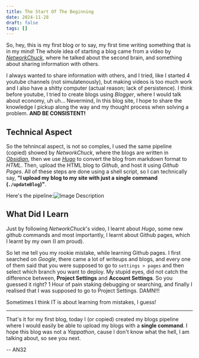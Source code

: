 ```yaml
---
title: The Start Of The Beginning
date: 2024-11-28
draft: false
tags: []
---
```

So, hey, this is my first blog or to say, my first time writing something that is in my mind! The whole idea of starting a blog came from a video by *[NetworkChuck](https://youtu.be/dnE7c0ELEH8?si=nYCjzwAAECGpRofv)*, where he talked about the second brain, and something about sharing information with others. 

I always wanted to share information with others, and I tried, like I started 4 youtube channels (not simulatenously), but making videos is too much work and I also have a shitty computer (actual reason; lack of persistence). I think before youtube, I tried to create blogs using *Blogger*, where I would talk about economy, uh uh... Nevermind, In this blog site, I hope to share the knowledge I pickup along the way and my thought process when solving a problem. **AND BE CONSISTENT!**

## Technical Aspect

So the tehnincal aspect, is not so comples, I used the same pipeline (copied) showed by *NetworkChuck*, where the blogs are written in *[Obsidian](https://obsidian.md/)*, then we use *[Hugo](https://gohugo.io/)* to convert the blog from markdown format to *HTML*. Then, upload the HTML blog to *Github*, and host it using *Github Pages*. All of these steps are done using a shell script, so I can technically say, **"I upload my blog to my site with just a single command (`./updateBlog`)"**.

Here's the pipeline:![Image Description](/blog/images/Screenshot%20from%202024-11-28%2018-15-24.png)

## What Did I Learn

Just by following *NetworkChuck*'s video, I learnt about *Hugo*, some new github commands and most importantly, I learnt about Github pages, which I learnt by my own (I am proud).

So let me tell you my rookie mistake, while learning Github pages. I first searched on *Google*, there came a lot of writeups and blogs, and every one of them said that you were supposed to go to `settings > pages` and then select which branch you want to deploy. My stupid eyes, did not catch the difference between, **Project Settings** and **Account Settings**. So you guessed it right? 1 Hour of pain staking debugging or searching, and finally I realised that I was supposed to go to Project Settings. DAMN!!!

Sometimes I think IT is about learning from mistakes, I guess!

---
That's it for my first blog, today I (or copied) created my blogs pipeline where I would easily be able to upload my blogs with a **single command**. I hope this blog was not a *Yappathon*, cause I don't know what the hell, I am talking about, so see you next.

-- AN32